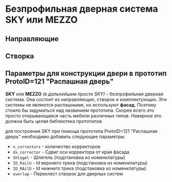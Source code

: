 # Безпрофильная дверная система SKY или MEZZO

## Направляющие

## Створка

## Параметры для конструкции двери в прототип ProtoID=121 "Распашная дверь"

**SKY** или **MEZZO** *(в дальнейшем просто SKY)* - безпрофильная дверная система. Она состоит из направляющих, створок и комплектующих.
Эти системы не являются распашными, но используют **фасад**. Поэтому стоило бы задуматься над названием прототипа. Скорее всего это просто открывающаяся часть  мебели различных типов. Наверное это должна быть целая библиотека прототипов.

для построения SKY при помощи прототипа ProtoID=121 "Распашная дверь" необходимо добавить следующие параметры:

- `n_correctors` - количество корректоров
- `dx_corrector` - Сдвиг оси корректора от края фасада
- `Shlagel` - Шлегель  (подстановка из номенклатуры)
- `ID_RailU` - Id верхнего трека (подстановка из номенклатуры)
- `ID_RAilD` - Id нижнего трека (подстановка из номенклатуры)
- `overlap` - Перехлест створок для дверных систем

